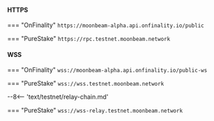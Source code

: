 #### HTTPS

=== "OnFinality"
    ```
    https://moonbeam-alpha.api.onfinality.io/public
    ```
    
=== "PureStake"
    ```
    https://rpc.testnet.moonbeam.network
    ```

#### WSS

=== "OnFinality"
    ```
    wss://moonbeam-alpha.api.onfinality.io/public-ws
    ```

=== "PureStake"
    ```
    wss://wss.testnet.moonbeam.network
    ```

--8<-- 'text/testnet/relay-chain.md'

=== "PureStake"
    ```
    wss://wss-relay.testnet.moonbeam.network
    ```